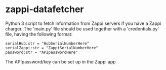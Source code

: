 # zappi-datafetcher
Python 3 script to fetch information from Zappi servers if you have a Zappi charger.
The 'main.py' file should be used together with a 'credentials.py' file, having the following format:
```
serialHub:str = "HubSerialNumberHere"
serialZappi:str = "ZappiSerialNumberHere" 
password:str = "APIpasswordHere"
```
The APIpassword/key can be set up in the Zappi app
